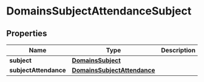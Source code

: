 
# DomainsSubjectAttendanceSubject

## Properties
| Name | Type | Description | Notes |
| ------------ | ------------- | ------------- | ------------- |
| **subject** | [**DomainsSubject**](DomainsSubject.md) |  |  |
| **subjectAttendance** | [**DomainsSubjectAttendance**](DomainsSubjectAttendance.md) |  |  |



